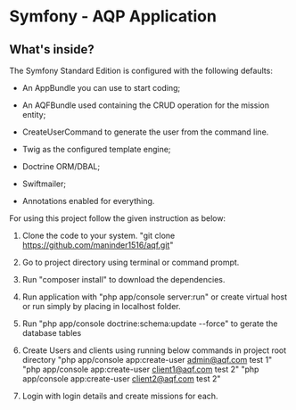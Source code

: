 Symfony - AQP Application
========================

What's inside?
--------------
The Symfony Standard Edition is configured with the following defaults:

  * An AppBundle you can use to start coding;

  * An AQFBundle used containing the CRUD operation for the mission entity;

  * CreateUserCommand to generate the user from the command line.

  * Twig as the configured template engine;

  * Doctrine ORM/DBAL;

  * Swiftmailer;

  * Annotations enabled for everything.


For using this project follow the given instruction as below:

1. Clone the code to your system.
"git clone https://github.com/maninder1516/aqf.git"

2. Go to project directory using terminal or command prompt.

3. Run "composer install" to download the dependencies.

4. Run application with "php app/console server:run" or create virtual host or run simply by placing in localhost folder.

5. Run "php app/console doctrine:schema:update --force" to gerate the database tables

6. Create Users and clients using running below commands in project root directory
"php app/console app:create-user admin@aqf.com test 1"
"php app/console app:create-user client1@aqf.com test 2"
"php app/console app:create-user client2@aqf.com test 2"

7. Login with login details and create missions for each.